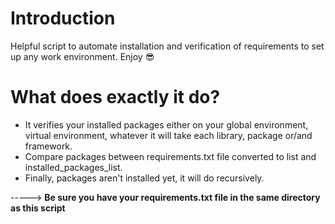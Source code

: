 # Introduction
Helpful script to automate installation and verification of requirements to set up any work environment. Enjoy 😎

# What does exactly it do?
- It verifies your installed packages either on your global environment, virtual environment, whatever it will take each library, package or/and framework. 
- Compare packages between requirements.txt file converted to list and installed_packages_list. 
- Finally, packages aren't installed yet, it will do recursively.

-----> **Be sure you have your requirements.txt file in the same directory as this script**
